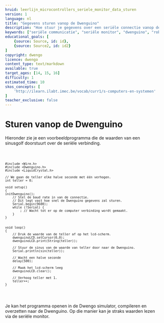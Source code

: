 ```yaml
---
hruid: leerlijn_microcontrollers_seriele_monitor_data_sturen
version: 1
language: nl
title: "Gegevens sturen vanop de Dwenguino"
description: "Hoe stuur je gegevens over een seriële connectie vanop de Dwenguino?"
keywords: ["seriële communicatie", "seriële monitor", "dwenguino", "robot", "project", "µC", "pid", "controletheorie"]
educational_goals: [
    {source: Source, id: id}, 
    {source: Source2, id: id2}
]
copyright: dwengo
licence: dwengo
content_type: text/markdown
available: true
target_ages: [14, 15, 16]
difficulty: 1
estimated_time: 10
skos_concepts: [
    'http://ilearn.ilabt.imec.be/vocab/curr1/s-computers-en-systemen'
]
teacher_exclusive: false
---
```


# Sturen vanop de Dwenguino

Hieronder zie je een voorbeeldprogramma die de waarden van een sinusgolf doorstuurt over de seriële verbinding.

<div class="dwengo-content dwengo-code-simulator">
<pre>
<code class="language-arduino">

    #include <Wire.h>
    #include <Dwenguino.h>
    #include <LiquidCrystal.h>

    // We gaan de teller elke halve seconde met één verhogen.
    int teller = 0;

    void setup()
    {
    initDwenguino();
        // Stel de baud rate in van de connectie.
        // Dit legt vast hoe snel de Dwenguino gegevens zal sturen.
        Serial.begin(9600);
        while (!Serial) {
            ; // Wacht tot er op de computer verbinding wordt gemaakt.
        }
    }


    void loop()
    {
        // Druk de waarde van de teller af op het lcd-scherm.
        dwenguinoLCD.setCursor(0,0);
        dwenguinoLCD.print(String(teller));

        // Stuur de sinus van de waarde van teller door naar de Dwenguino.
        Serial.println(sin(teller));

        // Wacht een halve seconde
        delay(500);

        // Maak het lcd-scherm leeg
        dwenguinoLCD.clear();

        // Verhoog teller met 1.
        teller++;
    }
</code>
</pre>

Je kan het programma openen in de Dwengo simulator, compileren en overzetten naar de Dwenguino. Op die manier kan je straks waarden lezen via de seriële monitor.
